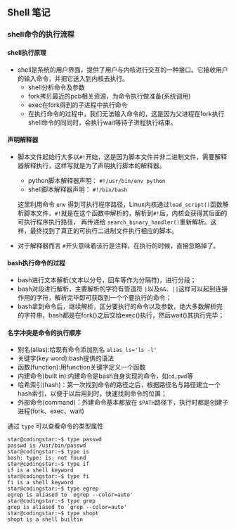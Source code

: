 ## Shell 笔记

### shell命令的执行流程

#### shell执行原理
* shell是系统的用户界面，提供了用户与内核进行交互的一种接口。它接收用户的输入命令，并把它送入到内核去执行。
    * shell分析命令及参数
    * fork拷贝最近的pcb相关资源，为命令执行做准备(系统调用)
    * exec在fork得到的子进程中执行命令
    * 在执行命令的过程中，我们无法输入命令的，这是因为父进程在fork执行shell命令的同同时，会执行wait等待子进程执行结束。

#### 声明解释器
* 脚本文件起始行大多以`#!`开始，这是因为脚本文件并非二进制文件，需要解释器解释执行，这样写就是为了声明执行脚本的解释器。
   * python脚本解释器声明： `#!/usr/bin/env python`
   * shell脚本解释器声明： `#!/bin/bash`
   
   这里利用命令 `env` 得到可执行程序路径，Linux内核通过`load_script()`函数解析脚本文件，`#!`就是在这个函数中解析的，解析到`#!`后，内核会获得其后面的可执行程序执行路径，
   再传递给 `search_binary_handler()`重新解析。这样，最终找到了真正的可执行二进制文件执行相应的脚本。
* 对于解释器而言 `#`开头意味着该行是注释，在执行的时候，直接忽略掉了。

#### bash执行命令的过程
* bash进行文本解析(文本以分号，回车等作为分隔符)，进行分段；
* bash对段进行解析，主要解析的字符有管道符 `|`以及`&&`、`||`这样可以起到连接作用的字符，解析完毕即可获取到一个个要执行的命令；
* bash拿到命令后，继续解析，区分要执行的命令以及参数，绝大多数解析完的字符串，bash都是在fork()之后交给exec()执行，然后wait()其执行完毕；

#### 名字冲突是命令的执行顺序
* 别名(alias):给现有命令添加别名 `alias ls='ls -l'`
* 关键字(key word):bash提供的语法
* 函数(function):用function关键字定义一个函数
* 内建命令(built in):内建命令是bash自身实现的命令，如`cd,pwd`等
* 哈希索引(hash)：第一次找到命令的路径之后，根据路径名与路径建立一个hash索引，以便于以后用到时，快速找到命令的位置；
* 外部命令(command)：外建命令基本都放在 `$PATH`路径下，执行时都是创建子进程(fork、exec、wait)

通过 `type` 可以查看命令的类型属性

```shell
star@codingstar:~$ type passwd
passwd is /usr/bin/passwd
star@codingstar:~$ type is
bash: type: is: not found
star@codingstar:~$ type if
if is a shell keyword
star@codingstar:~$ type fi
fi is a shell keyword
star@codingstar:~$ type egrep
egrep is aliased to `egrep --color=auto'
star@codingstar:~$ type grep
grep is aliased to `grep --color=auto'
star@codingstar:~$ type shopt
shopt is a shell builtin
```
